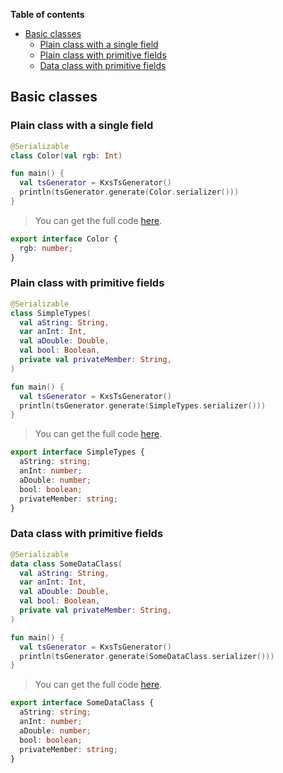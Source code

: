 <!--- TEST_NAME BasicClassesTest -->

**Table of contents**

<!--- TOC -->

* [Basic classes](#basic-classes)
  * [Plain class with a single field](#plain-class-with-a-single-field)
  * [Plain class with primitive fields](#plain-class-with-primitive-fields)
  * [Data class with primitive fields](#data-class-with-primitive-fields)

<!--- END -->

## Basic classes

### Plain class with a single field

<!--- INCLUDE .*\.kt
import kotlinx.serialization.*
import dev.adamko.kxstsgen.*
-->

```kotlin
@Serializable
class Color(val rgb: Int)

fun main() {
  val tsGenerator = KxsTsGenerator()
  println(tsGenerator.generate(Color.serializer()))
}
```

> You can get the full code [here](./code/example/example-plain-class-single-field-01.kt).

```typescript
export interface Color {
  rgb: number;
}
```

<!--- TEST -->

### Plain class with primitive fields

```kotlin
@Serializable
class SimpleTypes(
  val aString: String,
  var anInt: Int,
  val aDouble: Double,
  val bool: Boolean,
  private val privateMember: String,
)

fun main() {
  val tsGenerator = KxsTsGenerator()
  println(tsGenerator.generate(SimpleTypes.serializer()))
}
```

> You can get the full code [here](./code/example/example-plain-class-primitive-fields-01.kt).

```typescript
export interface SimpleTypes {
  aString: string;
  anInt: number;
  aDouble: number;
  bool: boolean;
  privateMember: string;
}
```

<!--- TEST -->

### Data class with primitive fields

```kotlin
@Serializable
data class SomeDataClass(
  val aString: String,
  var anInt: Int,
  val aDouble: Double,
  val bool: Boolean,
  private val privateMember: String,
)

fun main() {
  val tsGenerator = KxsTsGenerator()
  println(tsGenerator.generate(SomeDataClass.serializer()))
}
```

> You can get the full code [here](./code/example/example-plain-data-class-01.kt).

```typescript
export interface SomeDataClass {
  aString: string;
  anInt: number;
  aDouble: number;
  bool: boolean;
  privateMember: string;
}
```

<!--- TEST -->
